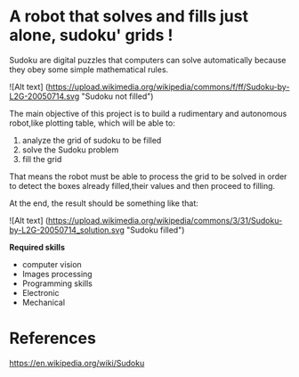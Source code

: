 # A robot that solves and fills just alone, sudoku' grids !

Sudoku are digital puzzles that computers can solve automatically because they obey some simple mathematical rules.

![Alt text] (https://upload.wikimedia.org/wikipedia/commons/f/ff/Sudoku-by-L2G-20050714.svg "Sudoku not filled")

The main objective of this project is to build a rudimentary and autonomous robot,like plotting table, which will be able to:

1. analyze the grid of sudoku to be filled
2. solve the Sudoku problem
3. fill the grid

That means the robot must be able to process the grid to be solved in order to detect the boxes already filled,their values and then proceed to filling.

At the end, the result should be something like that:

![Alt text] (https://upload.wikimedia.org/wikipedia/commons/3/31/Sudoku-by-L2G-20050714_solution.svg "Sudoku filled")

**Required skills**

- computer vision
- Images processing
- Programming skills
- Electronic
- Mechanical

# References

https://en.wikipedia.org/wiki/Sudoku